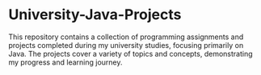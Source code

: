 # University-Java-Projects

This repository contains a collection of programming assignments and projects completed during my university studies, focusing primarily on Java. The projects cover a variety of topics and concepts, demonstrating my progress and learning journey.